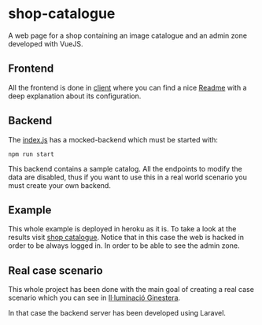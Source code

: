 # shop-catalogue
A web page for a shop containing an image catalogue and an admin zone developed with VueJS.

## Frontend
All the frontend is done in [client](https://github.com/mverdaguer/shop-catalogue/tree/master/client) where you can find a nice [Readme](https://github.com/mverdaguer/shop-catalogue/tree/master/client) with a deep explanation about its configuration.


## Backend
The [index.js](https://github.com/mverdaguer/shop-catalogue/blob/master/index.js) has a mocked-backend which must be started with:
````
npm run start
````
This backend contains a sample catalog. All the endpoints to modify the data are disabled, thus if you want to use this in a real world scenario you must create your own backend.

## Example
This whole example is deployed in heroku as it is. To take a look at the results visit [shop catalogue](https://shop-catalogue.herokuapp.com/).
Notice that in this case the web is hacked in order to be always logged in. In order to be able to see the admin zone.


## Real case scenario
This whole project has been done with the main goal of creating a real case scenario which you can see in [Il·luminació Ginestera](https://www.illuminacioginestera.com/).

In that case the backend server has been developed using Laravel.